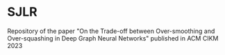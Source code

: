 # SJLR
Repository of the paper "On the Trade-off between Over-smoothing and Over-squashing in Deep Graph Neural Networks" published in ACM CIKM 2023
